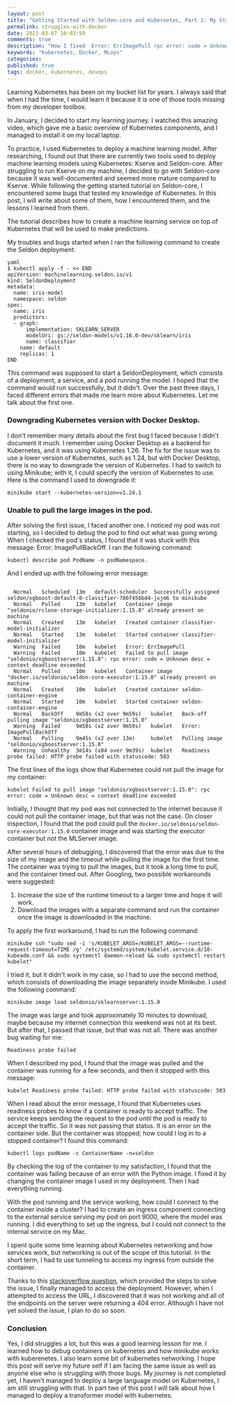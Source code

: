 ```yaml
---
layout: post
title: "Getting Started with Seldon-core and Kubernetes, Part 1: My Struggles with Kubernetes"
permalink: struggles-with-docker
date: 2023-03-07 10:03:59
comments: true
description: "How I fixed  Error: ErrImagePull rpc error: code = Unknown desc = context deadline exceeded code with Kubernetes and minikube and 503 error with kubernetes on seldon core"
keywords: "Kubernetes, Docker, MLops"
categories: 
published: true
tags: docker, kubernetes, devops
---
```


Learning Kubernetes has been on my bucket list for years. I always said that when I had the time, I would learn it because it is one of those tools missing from my developer toolbox.

In January, I decided to start my learning journey. I watched this amazing video, which gave me a basic overview of Kubernetes components, and I managed to install it on my local laptop.

To practice, I used Kubernetes to deploy a machine learning model. After researching, I found out that there are currently two tools used to deploy machine learning models using Kubernetes: Kserve and Seldon-core. After struggling to run Kserve on my machine, I decided to go with Seldon-core because it was well-documented and seemed more mature compared to Kserve. While following the getting started tutorial on Seldon-core, I encountered some bugs that tested my knowledge of Kubernetes. In this post, I will write about some of them, how I encountered them, and the lessons I learned from them.

The tutorial describes how to create a machine learning service on top of Kubernetes that will be used to make predictions.

My troubles and bugs started when I ran the following command to create the Seldon deployment:

```
yaml
$ kubectl apply -f - << END
apiVersion: machinelearning.seldon.io/v1
kind: SeldonDeployment
metadata:
  name: iris-model
  namespace: seldon
spec:
  name: iris
  predictors:
  - graph:
      implementation: SKLEARN_SERVER
      modelUri: gs://seldon-models/v1.16.0-dev/sklearn/iris
      name: classifier
    name: default
    replicas: 1
END
```

This command was supposed to start a SeldonDeployment, which consists of a deployment, a service, and a pod running the model. I hoped that the command would run successfully, but it didn't. Over the past three days, I faced different errors that made me learn more about Kubernetes. Let me talk about the first one.

### Downgrading Kubernetes version with Docker Desktop.
I don't remember many details about the first bug I faced because I didn't document it much. I remember using Docker Desktop as a backend for Kubernetes, and it was using Kubernetes 1.26. The fix for the issue was to use a lower version of Kubernetes, such as 1.24, but with Docker Desktop, there is no way to downgrade the version of Kubernetes. I had to switch to using Minikube; with it, I could specify the version of Kubernetes to use. Here is the command I used to downgrade it:

`minikube start --kubernetes-version=v1.24.1`

### Unable to pull the large images in the pod.

After solving the first issue, I faced another one. I noticed my pod was not starting, so I decided to debug the pod to find out what was going wrong. When I checked the pod's status, I found that it was stuck with this message: Error: ImagePullBackOff. I ran the following command:

`kubectl describe pod PodName -n podNamespace.`

And I ended up with the following error message:

```

  Normal   Scheduled  13m   default-scheduler  Successfully assigned seldon/xgboost-default-0-classifier-786f456bd4-jxjm6 to minikube
  Normal   Pulled     13m   kubelet   Container image "seldonio/rclone-storage-initializer:1.15.0" already present on machine
  Normal   Created    13m   kubelet   Created container classifier-model-initializer
  Normal   Started    13m   kubelet   Started container classifier-model-initializer
  Warning  Failed     10m   kubelet   Error: ErrImagePull
  Warning  Failed     10m   kubelet   Failed to pull image "seldonio/xgboostserver:1.15.0": rpc error: code = Unknown desc = context deadline exceeded
  Normal   Pulled     10m   kubelet   Container image "docker.io/seldonio/seldon-core-executor:1.15.0" already present on machine
  Normal   Created    10m   kubelet   Created container seldon-container-engine
  Normal   Started    10m   kubelet   Started container seldon-container-engine
  Normal   BackOff    9m58s (x2 over 9m59s)   kubelet   Back-off pulling image "seldonio/xgboostserver:1.15.0"
  Warning  Failed     9m58s (x2 over 9m59s)   kubelet   Error: ImagePullBackOff
  Normal   Pulling    9m45s (x2 over 13m)     kubelet   Pulling image "seldonio/xgboostserver:1.15.0"
  Warning  Unhealthy  3m14s (x84 over 9m39s)  kubelet   Readiness probe failed: HTTP probe failed with statuscode: 503
```

The first lines of the logs show that Kubernetes could not pull the image for my container:


`kubelet Failed to pull image "seldonio/xgboostserver:1.15.0": rpc error: code = Unknown desc = context deadline exceeded` 

Initially, I thought that my pod was not connected to the internet because it could not pull the container image, but that was not the case. On closer inspection, I found that the pod could pull the `docker.io/seldonio/seldon-core-executor:1.15.0` container image and was starting the executor container but not the MLServer image.

After several hours of debugging, I discovered that the error was due to the size of my image and the timeout while pulling the image for the first time. The container was trying to pull the images, but it took a long time to pull, and the container timed out. After Googling, two possible workarounds were suggested:

1.  Increase the size of the runtime timeout to a larger time and hope it will work.
2.  Download the images with a separate command and run the container once the image is downloaded in the machine.

To apply the first workaround, I had to run the following command:


`minikube ssh "sudo sed -i 's/KUBELET_ARGS=/KUBELET_ARGS=--runtime-request-timeout=TIME /g' /etc/systemd/system/kubelet.service.d/10-kubeadm.conf && sudo systemctl daemon-reload && sudo systemctl restart kubelet"` 

I tried it, but it didn't work in my case, so I had to use the second method, which consists of downloading the image separately inside Minikube. I used the following command:


`minikube image load seldonio/sklearnserver:1.15.0` 

The image was large and took approximately 10 minutes to download, maybe because my internet connection this weekend was not at its best. But after that, I passed that issue, but that was not all. There was another bug waiting for me:


`Readiness probe failed` 

When I described my pod, I found that the image was pulled and the container was running for a few seconds, and then it stopped with this message:


`kubelet Readiness probe failed: HTTP probe failed with statuscode: 503` 

When I read about the error message, I found that Kubernetes uses readiness probes to know if a container is ready to accept traffic. The service keeps sending the request to the pod until the pod is ready to accept the traffic. So it was not passing that status. It is an error on the container side. But the container was stopped; how could I log in to a stopped container? I found this command:


`kubectl logs podName -c ContainerName -n=seldon` 

By checking the log of the container to my satisfaction, I found that the container was failing because of an error with the Python image. I fixed it by changing the container image I used in my deployment. Then I had everything running.

With the pod running and the service working, how could I connect to the container inside a cluster? I had to create an ingress component connecting to the external service serving my pod on port 9000, where the model was running. I did everything to set up the ingress, but I could not connect to the internal service on my Mac.

I spent quite some time learning about Kubernetes networking and how services work, but networking is out of the scope of this tutorial. In the short term, I had to use tunneling to access my ingress from outside the container.

Thanks to this [stackoverflow question](https://stackoverflow.com/a/73735009/4683950), which provided the steps to solve the issue, I finally managed to access the deployment. However, when I attempted to access the URL, I discovered that it was not working and all of the endpoints on the server were returning a 404 error. Although I have not yet solved the issue, I plan to do so soon.


### Conclusion

Yes, I did struggles a lot, but this was a good learning lesson for me.  I learned how to debug containers on kubernetes and how minikube works with kuberenetes. I also learn some bit of kubernetes networking. I hope this post will serve my future self if I am facing the same issue as well as anyone else who is struggling with those bugs. My journey is not completed yet, I haven't managed to deploy a large language model on Kubernetes, I am still struggling with that. In part two of this post I will talk about how I managed to deploy a transformer model with kubernetes.
